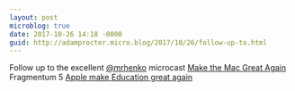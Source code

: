 ```yaml
---
layout: post
microblog: true
date: 2017-10-26 14:18 -0000
guid: http://adamprocter.micro.blog/2017/10/26/follow-up-to.html
---
```

Follow up to the excellent [@mrhenko](https://micro.blog/mrhenko) microcast [Make the Mac Great Again](http://blog.henrikcarlsson.se/2017/10/microcast-56-make-the-mac-great-again/)
Fragmentum 5 [Apple make Education great again](http://fragmentum.adamprocter.co.uk/episode-5-apple-make-education-great-again/)
